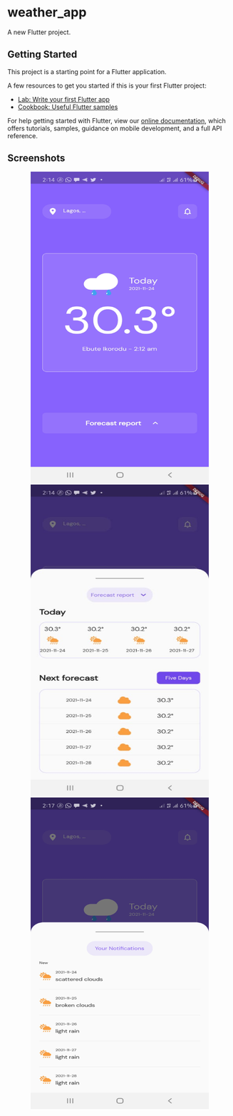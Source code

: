 # weather_app

A new Flutter project.

## Getting Started

This project is a starting point for a Flutter application.

A few resources to get you started if this is your first Flutter project:

- [Lab: Write your first Flutter app](https://flutter.dev/docs/get-started/codelab)
- [Cookbook: Useful Flutter samples](https://flutter.dev/docs/cookbook)

For help getting started with Flutter, view our
[online documentation](https://flutter.dev/docs), which offers tutorials,
samples, guidance on mobile development, and a full API reference.

## Screenshots
<div align="center">
  <img src="/ss/img2.jpeg" width="400px" height="700"/>
  <img src="/ss/img1.jpeg" width="400px" height="700"/>
  <img src="/ss/img3.jpeg" width="400px" height="700"/>
 </div>
  
